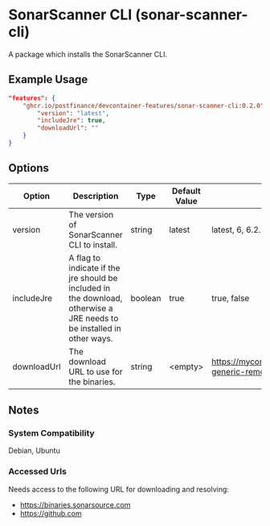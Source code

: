 # SonarScanner CLI (sonar-scanner-cli)

A package which installs the SonarScanner CLI.

## Example Usage

```json
"features": {
    "ghcr.io/postfinance/devcontainer-features/sonar-scanner-cli:0.2.0": {
        "version": "latest",
        "includeJre": true,
        "downloadUrl": ""
    }
}
```

## Options

| Option | Description | Type | Default Value | Proposals |
|-----|-----|-----|-----|-----|
| version | The version of SonarScanner CLI to install. | string | latest | latest, 6, 6.2.1.4610 |
| includeJre | A flag to indicate if the jre should be included in the download, otherwise a JRE needs to be installed in other ways. | boolean | true | true, false |
| downloadUrl | The download URL to use for the binaries. | string | &lt;empty&gt; | https://mycompany.com/artifactory/sonarsource-generic-remote/Distribution/sonar-scanner-cli |

## Notes

### System Compatibility

Debian, Ubuntu

### Accessed Urls

Needs access to the following URL for downloading and resolving:
* https://binaries.sonarsource.com
* https://github.com
